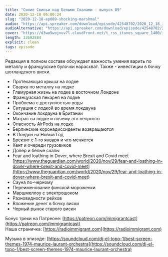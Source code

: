 ```yaml
---
title: "Синие Свиньи над Белыми Скалами - выпуск 89"
date: 2020-12-18 06:00:24
slug: "2020-12-18-ep089-shocking-marshmal"
audio: "https://api.spreaker.com/download/episode/42548702/2020_12_18_icast_ep089_shocking_marshmallow.mp3"
audioAlternative: "https://api.spreaker.com/download/episode/42548702/2020_12_18_icast_ep089_shocking_marshmallow.mp3"
cover: "https://d3wo5wojvuv7l.cloudfront.net/t_rss_itunes_square_1400/images.spreaker.com/original/f7b70623cbf97305738e5ec19c138874.jpg"
length: 33692884
explicit: clean
tags: episode
---
```


Редакция в полном составе обсуждает важность умения варить по металлу и французские булочки нарасхват. Также - инвестиции в бочку шотландского виски.  
  
* Протекающая крыша на лодке  
* Сварка по металлу на лодке  
* Гламурная жизнь на лодке в восточном Лондоне  
* Французская пекарня на лодке  
* Проблема с доступностью воды  
* Ситуация с лодкой во время локдауна  
* Окончание локдауна в Британии  
* Матрас на лодке и почему это непросто  
* Опасность AirPods на лодке  
* Берлинские коронадиссиденты возвращаются  
* В Лондон на Новый Год  
* Брекзит с 1-го января и что меняется  
* Кент и очереди грузовиков  
* Довер и белые скалы  
* Fear and loathing in Dover, where Brexit and Covid meet [https://www.theguardian.com/world/2020/nov/29/fear-and-loathing-in-dover-where-brexit-and-covid-meet](https://www.theguardian.com/world/2020/nov/29/fear-and-loathing-in-dover-where-brexit-and-covid-meet)  
* Сауна по-черному  
* Переименование финской мороженки  
* Маршмеллоу с электрошоком  
* Разновидности рейхов  
* Вложение денег в бочку виски  
* Черный рынок старого виски  
  
Бонус треки на Патреоне: [https://patreon.com/immigrantcast](https://patreon.com/immigrantcast)  
Наша страничка: [https://radioimmigrant.com](https://radioimmigrant.com)  
  
Музыка в эпизоде: [https://soundcloud.com/dj-el-topo-1/best-screen-themes-1974-maurice-laurant-orchestra](https://soundcloud.com/dj-el-topo-1/best-screen-themes-1974-maurice-laurant-orchestra)
